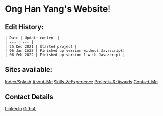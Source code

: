 # Ong Han Yang's Website!
## Edit History:
```
| Date | Update content |
| --- | --- |
| 25 Dec 2021 | Started project |
| 08 Jan 2022 | Finished up version without Javascript|
| 06 Feb 2022 | Finished up version 1 with Javascript |
```
## Sites available:
[Index/Splash](https://FestiveCat.github.io/)
[About-Me](https://FestiveCat.github.io/aboutMe.html)
[Skills-&-Experience](https://FestiveCat.github.io/skills.html)
[Projects-&-Awards](https://FestiveCat.github.io/projects.html)
[Contact-Me](https://FestiveCat.github.io/.contact.html)

## Contact Details
[LinkedIn](https://www.linkedin.com/in/onghanyang)
[Github](https://www.github.com/FestiveCat)